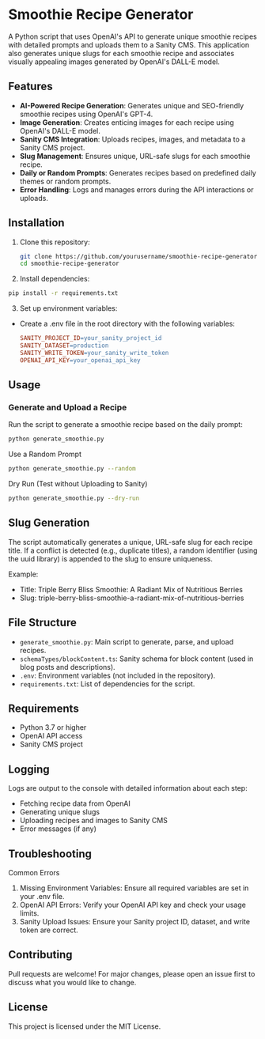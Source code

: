 # Smoothie Recipe Generator

A Python script that uses OpenAI's API to generate unique smoothie recipes with detailed prompts and uploads them to a Sanity CMS. This application also generates unique slugs for each smoothie recipe and associates visually appealing images generated by OpenAI's DALL-E model.


## Features

- **AI-Powered Recipe Generation**: Generates unique and SEO-friendly smoothie recipes using OpenAI's GPT-4.
- **Image Generation**: Creates enticing images for each recipe using OpenAI's DALL-E model.
- **Sanity CMS Integration**: Uploads recipes, images, and metadata to a Sanity CMS project.
- **Slug Management**: Ensures unique, URL-safe slugs for each smoothie recipe.
- **Daily or Random Prompts**: Generates recipes based on predefined daily themes or random prompts.
- **Error Handling**: Logs and manages errors during the API interactions or uploads.


## Installation

1. Clone this repository:
   ```bash
   git clone https://github.com/yourusername/smoothie-recipe-generator.git
   cd smoothie-recipe-generator
   ```
2. Install dependencies:
  ```bash
  pip install -r requirements.txt
  ```
3. Set up environment variables:
  - Create a .env file in the root directory with the following variables:
    ```makefile
    SANITY_PROJECT_ID=your_sanity_project_id
    SANITY_DATASET=production
    SANITY_WRITE_TOKEN=your_sanity_write_token
    OPENAI_API_KEY=your_openai_api_key
    ```


## Usage

### Generate and Upload a Recipe

Run the script to generate a smoothie recipe based on the daily prompt:

```bash
python generate_smoothie.py
```

Use a Random Prompt

```bash
python generate_smoothie.py --random
```

Dry Run (Test without Uploading to Sanity)

```bash
python generate_smoothie.py --dry-run
```


## Slug Generation

The script automatically generates a unique, URL-safe slug for each recipe title. If a conflict is detected (e.g., duplicate titles), a random identifier (using the uuid library) is appended to the slug to ensure uniqueness.

Example:

- Title: Triple Berry Bliss Smoothie: A Radiant Mix of Nutritious Berries
- Slug: triple-berry-bliss-smoothie-a-radiant-mix-of-nutritious-berries


## File Structure

- `generate_smoothie.py`: Main script to generate, parse, and upload recipes.
- `schemaTypes/blockContent.ts`: Sanity schema for block content (used in blog posts and descriptions).
- `.env`: Environment variables (not included in the repository).
- `requirements.txt`: List of dependencies for the script.


## Requirements

- Python 3.7 or higher
- OpenAI API access
- Sanity CMS project


## Logging

Logs are output to the console with detailed information about each step:

- Fetching recipe data from OpenAI
- Generating unique slugs
- Uploading recipes and images to Sanity CMS
- Error messages (if any)


## Troubleshooting

Common Errors

1. Missing Environment Variables: Ensure all required variables are set in your .env file.
2. OpenAI API Errors: Verify your OpenAI API key and check your usage limits.
3. Sanity Upload Issues: Ensure your Sanity project ID, dataset, and write token are correct.


## Contributing

Pull requests are welcome! For major changes, please open an issue first to discuss what you would like to change.


## License

This project is licensed under the MIT License.